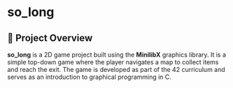# so_long

## 📌 Project Overview
**so_long** is a 2D game project built using the **MinilibX** graphics library. It is a simple top-down game where the player navigates a map to collect items and reach the exit. The game is developed as part of the 42 curriculum and serves as an introduction to graphical programming in C.
